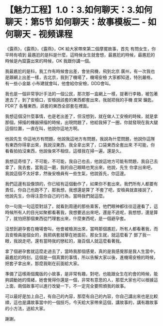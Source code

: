 # 【魅力工程】1.0：3.如何聊天：3.如何聊天：第5节 如何聊天：故事模板二 - 如何聊天 - 视频课程

《露燕》，《露燕》，《露燕》，OK 給大家帶來第二個摩擺故事，首先 有問女生，你平時有噴到 最尷尬的是科是什麼，這時候女生就會想，最尷尬的時候，最尷尬的時候是內窟露出來的時候，OK 我跟你講一個。

我最尷尬的是科，我工作有時候會出差，會坐飛機，飛到北京 廣州，有一次我也是跟網上出差一樣，去北京，我到了機場了，機場安檢 大家都知道，特別嚴格，有一些小金屬 小布建就會叫，他會給你安檢，DDD會叫。

我也是一個非常爭計手法的一個公民，那次那一盒網上一樣，提著行李箱，被包著進去了，到了安檢口，安檢說該套的東西都套出來，我就把我的手機 皮架 鑰匙，PDR了 各種東西，該套的東西全部套在裡面。

我想這個沒什麼事情，也是老出差了，但沒想到，就在做人工安檢的時候，就是拿那個，掃描的機器掃描的時候，出現問題了，他給我掃了一圈，你就發現在我大腿這個位置，一直在叫，他說你這地方啊。

他說先生 你這地方有問題，他說我這地方有問題，我說為什麼問題，他說你這隊有東西你得拿出來，我說沒東西，我全拿出來了，口袋東西全套出來 不可能，你看看拍拍沒東西，他說後來不相信，這樣我在掃一遍，還是久。

我想這奇怪了，不可能，不可能，我自己也去，他說這地方可能有問題，我自己去拿了，我去套，當我這一磨，我的自己眼睛也凳出來，他說，先生 你拿出來吧，我說這個不太好拿，然後安檢員有一些生氣，他說首先，你這邊。

我們這邊有設像頭的，你已經有這個動作了，如果你不套出來，我們所有人都要有責任，你自己也跑不了，那我想，我想還是算了 不套了吧，安檢員就直接說了，他說先生，你得注意你自己的行為，當時我們就這麼。

你一句我一句這麼對話了，就看到周邊的那些乘客，他們眼神都往往這邊看了，這時候所有人的目光如聚都看著我，我想要逃出來吧，還是不逃呢，我想想，還是算了，就怕把那個東西從鬥理套出來，什麼東西呢，是一個避孕套。

沒想到避孕套在機場會叫，他會被檢測出來，當時那個尷尬，所有人都看著我，而且安檢員是個女的，我把病套就舉在她面前，那女生就，就這麼看了 鄧了我一眼，我說走吧，還有當時我的戀紅的，幾百個人就這麼看著我。

拿了個避孕套就這麼走過去了，當時我那個感覺，真的是我感覺那是我人生當中，最尷尬的時刻，這個是一個真實的事情，所以告解大家以後，進機場安檢的時候，把套子拿出來，那麼我剛在前面給大家。

準備了這樣兩個魔版的小故事，是非常有趣，對吧，也能跟女生在約會的時候，能夠調動她的情緒，她會覺得你還是一個，非常有意思的人，那麼大家也可以根據這上面，兩個故事可以進行改變一下，不一定完全要照頒我的故事。

可以最好是加上自己，有自己的內容，那麼有自己的內容，你自己講出來也是比較順，這也是講故事當中的一個技巧，今天給大家帶來這個，講故事的，講有趣故事的小方法，送給大家。

謝謝。